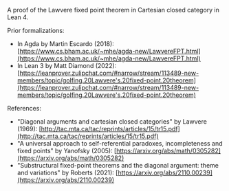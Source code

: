 A proof of the Lawvere fixed point theorem in Cartesian closed category in Lean 4.

Prior formalizations:

- In Agda by Martin Escardo (2018): [https://www.cs.bham.ac.uk/~mhe/agda-new/LawvereFPT.html](https://www.cs.bham.ac.uk/~mhe/agda-new/LawvereFPT.html)
- In Lean 3 by Matt Diamond (2022): [https://leanprover.zulipchat.com/#narrow/stream/113489-new-members/topic/golfing.20Lawvere's.20fixed-point.20theorem](https://leanprover.zulipchat.com/#narrow/stream/113489-new-members/topic/golfing.20Lawvere's.20fixed-point.20theorem)

References:

- "Diagonal arguments and cartesian closed categories" by Lawvere (1969): [http://tac.mta.ca/tac/reprints/articles/15/tr15.pdf](http://tac.mta.ca/tac/reprints/articles/15/tr15.pdf)
- "A universal approach to self-referential paradoxes, incompleteness and fixed points" by Yanofsky (2005): [https://arxiv.org/abs/math/0305282](https://arxiv.org/abs/math/0305282)
- "Substructural fixed-point theorems and the diagonal argument: theme and variations" by Roberts (2021): [https://arxiv.org/abs/2110.00239](https://arxiv.org/abs/2110.00239)
